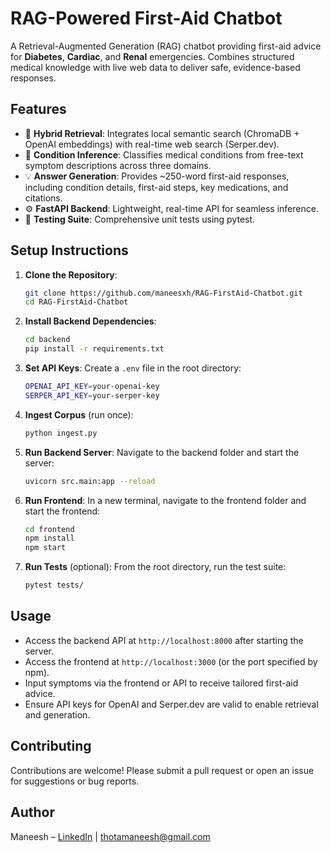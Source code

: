 # RAG-Powered First-Aid Chatbot

A Retrieval-Augmented Generation (RAG) chatbot providing first-aid advice for **Diabetes**, **Cardiac**, and **Renal** emergencies. Combines structured medical knowledge with live web data to deliver safe, evidence-based responses.

## Features

- 🔎 **Hybrid Retrieval**: Integrates local semantic search (ChromaDB + OpenAI embeddings) with real-time web search (Serper.dev).
- 🤖 **Condition Inference**: Classifies medical conditions from free-text symptom descriptions across three domains.
- 💡 **Answer Generation**: Provides ~250-word first-aid responses, including condition details, first-aid steps, key medications, and citations.
- ⚙️ **FastAPI Backend**: Lightweight, real-time API for seamless inference.
- 🧪 **Testing Suite**: Comprehensive unit tests using pytest.

## Setup Instructions

1. **Clone the Repository**:

   ```bash
   git clone https://github.com/maneesxh/RAG-FirstAid-Chatbot.git
   cd RAG-FirstAid-Chatbot
   ```

2. **Install Backend Dependencies**:

   ```bash
   cd backend
   pip install -r requirements.txt
   ```

3. **Set API Keys**:
   Create a `.env` file in the root directory:

   ```bash
   OPENAI_API_KEY=your-openai-key
   SERPER_API_KEY=your-serper-key
   ```

4. **Ingest Corpus** (run once):

   ```bash
   python ingest.py
   ```

5. **Run Backend Server**:
   Navigate to the backend folder and start the server:

   ```bash
   uvicorn src.main:app --reload
   ```

6. **Run Frontend**:
   In a new terminal, navigate to the frontend folder and start the frontend:

   ```bash
   cd frontend
   npm install
   npm start
   ```

7. **Run Tests** (optional):
   From the root directory, run the test suite:

   ```bash
   pytest tests/
   ```

## Usage

- Access the backend API at `http://localhost:8000` after starting the server.
- Access the frontend at `http://localhost:3000` (or the port specified by npm).
- Input symptoms via the frontend or API to receive tailored first-aid advice.
- Ensure API keys for OpenAI and Serper.dev are valid to enable retrieval and generation.

## Contributing

Contributions are welcome! Please submit a pull request or open an issue for suggestions or bug reports.

## Author

Maneesh – [LinkedIn](https://www.linkedin.com/in/maneeshthota/) | thotamaneesh@gmail.com
